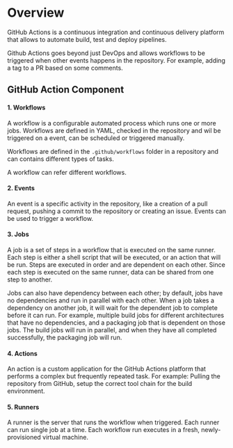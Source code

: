 # Overview

GitHub Actions is a continuous integration and continuous delivery platform that allows to automate build, test and deploy pipelines. 

Github Actions goes beyond just DevOps and allows workflows to be triggered when other events happens in the repository. For example, adding a tag to a PR based on some comments.


## GitHub Action Component

#### 1. Workflows

A workflow is a configurable automated process which runs one or more jobs. Workflows are defined in YAML, checked in the repository and wil be triggered on a event, can be scheduled or triggered manually. 

Workflows are defined in the `.github/workflows` folder in a repository and can contains different types of tasks.

A workflow can refer different workflows.

#### 2. Events

An event is a specific activity in the repository, like a creation of a pull request, pushing a commit to the repository or creating an issue. Events can be used to trigger a workflow. 


#### 3. Jobs

A job is a set of steps in a workflow that is executed on the same runner. Each step is either a shell script that will be executed, or an action that will be run. Steps are executed in order and are dependent on each other. Since each step is executed on the same runner, data can be shared from one step to another. 

Jobs can also have dependency between each other; by default, jobs have no dependencies and run in parallel with each other. When a job takes a dependency on another job, it will wait for the dependent job to complete before it can run. For example, multiple build jobs for different architectures that have no dependencies, and a packaging job that is dependent on those jobs. The build jobs will run in parallel, and when they have all completed successfully, the packaging job will run.

#### 4. Actions

An action is a custom application for the GitHub Actions platform that performs a complex but frequently repeated task. For example: Pulling the repository from GitHub, setup the correct tool chain for the build environment. 


#### 5. Runners

A runner is the server that runs the workflow when triggered. Each runner can run single job at a time. Each workflow run executes in a fresh, newly-provisioned virtual machine. 


